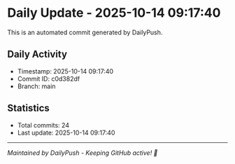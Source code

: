# Daily Update - 2025-10-14 09:17:40

This is an automated commit generated by DailyPush.

## Daily Activity
- Timestamp: 2025-10-14 09:17:40
- Commit ID: c0d382df
- Branch: main

## Statistics
- Total commits: 24
- Last update: 2025-10-14 09:17:40

---
*Maintained by DailyPush - Keeping GitHub active! 🚀*
